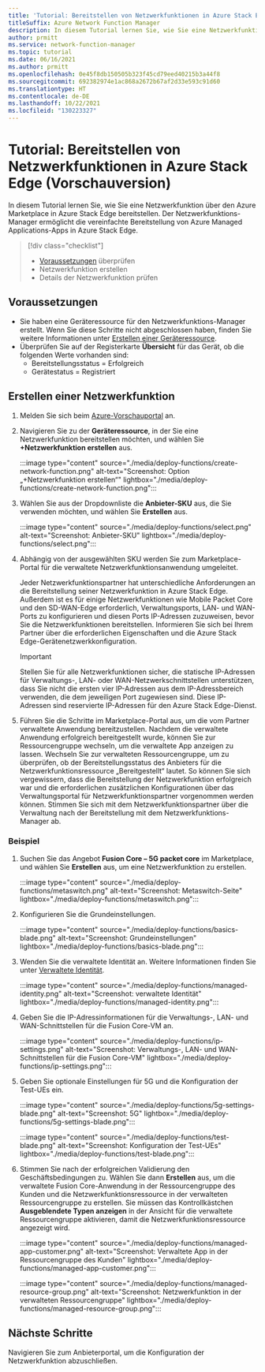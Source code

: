 ```yaml
---
title: 'Tutorial: Bereitstellen von Netzwerkfunktionen in Azure Stack Edge'
titleSuffix: Azure Network Function Manager
description: In diesem Tutorial lernen Sie, wie Sie eine Netzwerkfunktion als verwaltete Anwendung bereitstellen.
author: prmitt
ms.service: network-function-manager
ms.topic: tutorial
ms.date: 06/16/2021
ms.author: prmitt
ms.openlocfilehash: 0e45f8db150505b323f45cd79eed40215b3a44f8
ms.sourcegitcommit: 692382974e1ac868a2672b67af2d33e593c91d60
ms.translationtype: HT
ms.contentlocale: de-DE
ms.lasthandoff: 10/22/2021
ms.locfileid: "130223327"
---
```

# <a name="tutorial-deploy-network-functions-on-azure-stack-edge-preview"></a>Tutorial: Bereitstellen von Netzwerkfunktionen in Azure Stack Edge (Vorschauversion)

In diesem Tutorial lernen Sie, wie Sie eine Netzwerkfunktion über den Azure Marketplace in Azure Stack Edge bereitstellen. Der Netzwerkfunktions-Manager ermöglicht die vereinfachte Bereitstellung von Azure Managed Applications-Apps in Azure Stack Edge.

> [!div class="checklist"]
> * [Voraussetzungen](overview.md#prereq) überprüfen
> * Netzwerkfunktion erstellen
> * Details der Netzwerkfunktion prüfen

## <a name="prerequisites"></a>Voraussetzungen

* Sie haben eine Geräteressource für den Netzwerkfunktions-Manager erstellt. Wenn Sie diese Schritte nicht abgeschlossen haben, finden Sie weitere Informationen unter [Erstellen einer Geräteressource](create-device.md).
* Überprüfen Sie auf der Registerkarte **Übersicht** für das Gerät, ob die folgenden Werte vorhanden sind:
  * Bereitstellungsstatus = Erfolgreich
  * Gerätestatus = Registriert

## <a name="create-a-network-function"></a><a name="create"></a>Erstellen einer Netzwerkfunktion

1. Melden Sie sich beim [Azure-Vorschauportal](https://aka.ms/AzureNetworkFunctionManager) an.
1. Navigieren Sie zu der **Geräteressource**, in der Sie eine Netzwerkfunktion bereitstellen möchten, und wählen Sie **+Netzwerkfunktion erstellen** aus.

   :::image type="content" source="./media/deploy-functions/create-network-function.png" alt-text="Screenshot: Option „+Netzwerkfunktion erstellen“" lightbox="./media/deploy-functions/create-network-function.png":::
1. Wählen Sie aus der Dropdownliste die **Anbieter-SKU** aus, die Sie verwenden möchten, und wählen Sie **Erstellen** aus.

   :::image type="content" source="./media/deploy-functions/select.png" alt-text="Screenshot: Anbieter-SKU" lightbox="./media/deploy-functions/select.png":::
1. Abhängig von der ausgewählten SKU werden Sie zum Marketplace-Portal für die verwaltete Netzwerkfunktionsanwendung umgeleitet.
 
   Jeder Netzwerkfunktionspartner hat unterschiedliche Anforderungen an die Bereitstellung seiner Netzwerkfunktion in Azure Stack Edge. Außerdem ist es für einige Netzwerkfunktionen wie Mobile Packet Core und den SD-WAN-Edge erforderlich, Verwaltungsports, LAN- und WAN-Ports zu konfigurieren und diesen Ports IP-Adressen zuzuweisen, bevor Sie die Netzwerkfunktionen bereitstellen. Informieren Sie sich bei Ihrem Partner über die erforderlichen Eigenschaften und die Azure Stack Edge-Gerätenetzwerkkonfiguration.
   
   > [!IMPORTANT]
   > Stellen Sie für alle Netzwerkfunktionen sicher, die statische IP-Adressen für Verwaltungs-, LAN- oder WAN-Netzwerkschnittstellen unterstützen, dass Sie nicht die ersten vier IP-Adressen aus dem IP-Adressbereich verwenden, die dem jeweiligen Port zugewiesen sind. Diese IP-Adressen sind reservierte IP-Adressen für den Azure Stack Edge-Dienst.
   >

1. Führen Sie die Schritte im Marketplace-Portal aus, um die vom Partner verwaltete Anwendung bereitzustellen. Nachdem die verwaltete Anwendung erfolgreich bereitgestellt wurde, können Sie zur Ressourcengruppe wechseln, um die verwaltete App anzeigen zu lassen. Wechseln Sie zur verwalteten Ressourcengruppe, um zu überprüfen, ob der Bereitstellungsstatus des Anbieters für die Netzwerkfunktionsressource „Bereitgestellt“ lautet. So können Sie sich vergewissern, dass die Bereitstellung der Netzwerkfunktion erfolgreich war und die erforderlichen zusätzlichen Konfigurationen über das Verwaltungsportal für Netzwerkfunktionspartner vorgenommen werden können. Stimmen Sie sich mit dem Netzwerkfunktionspartner über die Verwaltung nach der Bereitstellung mit dem Netzwerkfunktions-Manager ab.

### <a name="example"></a>Beispiel

1. Suchen Sie das Angebot **Fusion Core – 5G packet core** im Marketplace, und wählen Sie **Erstellen** aus, um eine Netzwerkfunktion zu erstellen.

   :::image type="content" source="./media/deploy-functions/metaswitch.png" alt-text="Screenshot: Metaswitch-Seite" lightbox="./media/deploy-functions/metaswitch.png":::
1. Konfigurieren Sie die Grundeinstellungen.

   :::image type="content" source="./media/deploy-functions/basics-blade.png" alt-text="Screenshot: Grundeinstellungen" lightbox="./media/deploy-functions/basics-blade.png":::
1. Wenden Sie die verwaltete Identität an. Weitere Informationen finden Sie unter [Verwaltete Identität](overview.md#managed-identity).

   :::image type="content" source="./media/deploy-functions/managed-identity.png" alt-text="Screenshot: verwaltete Identität" lightbox="./media/deploy-functions/managed-identity.png":::
1. Geben Sie die IP-Adressinformationen für die Verwaltungs-, LAN- und WAN-Schnittstellen für die Fusion Core-VM an.

   :::image type="content" source="./media/deploy-functions/ip-settings.png" alt-text="Screenshot: Verwaltungs-, LAN- und WAN-Schnittstellen für die Fusion Core-VM" lightbox="./media/deploy-functions/ip-settings.png":::
1. Geben Sie optionale Einstellungen für 5G und die Konfiguration der Test-UEs ein.

   :::image type="content" source="./media/deploy-functions/5g-settings-blade.png" alt-text="Screenshot: 5G" lightbox="./media/deploy-functions/5g-settings-blade.png":::

   :::image type="content" source="./media/deploy-functions/test-blade.png" alt-text="Screenshot: Konfiguration der Test-UEs" lightbox="./media/deploy-functions/test-blade.png":::
1. Stimmen Sie nach der erfolgreichen Validierung den Geschäftsbedingungen zu. Wählen Sie dann **Erstellen** aus, um die verwaltete Fusion Core-Anwendung in der Ressourcengruppe des Kunden und die Netzwerkfunktionsressource in der verwalteten Ressourcengruppe zu erstellen. Sie müssen das Kontrollkästchen **Ausgeblendete Typen anzeigen** in der Ansicht für die verwaltete Ressourcengruppe aktivieren, damit die Netzwerkfunktionsressource angezeigt wird.

   :::image type="content" source="./media/deploy-functions/managed-app-customer.png" alt-text="Screenshot: Verwaltete App in der Ressourcengruppe des Kunden" lightbox="./media/deploy-functions/managed-app-customer.png":::

   :::image type="content" source="./media/deploy-functions/managed-resource-group.png" alt-text="Screenshot: Netzwerkfunktion in der verwalteten Ressourcengruppe" lightbox="./media/deploy-functions/managed-resource-group.png":::

## <a name="next-steps"></a>Nächste Schritte

Navigieren Sie zum Anbieterportal, um die Konfiguration der Netzwerkfunktion abzuschließen.

